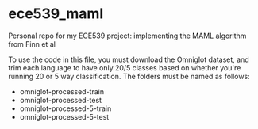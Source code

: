 # ece539_maml
Personal repo for my ECE539 project: implementing the MAML algorithm from Finn et al

To use the code in this file, you must download the Omniglot dataset, and trim each
language to have only 20/5 classes based on whether you're running 20 or 5 way classification.
The folders must be named as follows:
  - omniglot-processed-train
  - omniglot-processed-test
  - omniglot-processed-5-train
  - omniglot-processed-5-test
